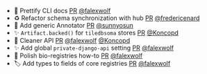 - 💄 Prettify CLI docs [PR](https://github.com/laminlabs/lamin-cli/pull/54) [@falexwolf](https://github.com/falexwolf)
- ♻️ Refactor schema synchronization with hub [PR](https://github.com/laminlabs/lamindb-setup/pull/787) [@fredericenard](https://github.com/fredericenard)
- 🎨 Add generic Annotator [PR](https://github.com/laminlabs/lamindb/pull/1732) [@sunnyosun](https://github.com/sunnyosun)
- ✨ `Artifact.backed()` for `tiledbsoma` stores [PR](https://github.com/laminlabs/lamindb/pull/53) [@Koncopd](https://github.com/Koncopd)
- 🚸 Cleaner API [PR](https://github.com/laminlabs/lamindb/pull/1723) [@falexwolf](https://github.com/falexwolf) [@Koncopd](https://github.com/Koncopd)
- ✨ Add global `private-django-api` setting [PR](https://github.com/laminlabs/lamin-cli/pull/53) [@falexwolf](https://github.com/falexwolf)
- 📝 Polish bio-registries how-to [PR](https://github.com/laminlabs/lamindb/pull/1722) [@falexwolf](https://github.com/falexwolf)
- 🏷️ Add types to fields of core registries [PR](https://github.com/laminlabs/lamindb/pull/1716) [@falexwolf](https://github.com/falexwolf)
